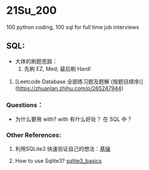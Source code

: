 # 21Su_200

100 python coding, 100 sql for full time job interviews

## SQL:

- 大体的刷题思路：
  1. 先刷 EZ, Med; 最后刷 Hard!

1. [Leetcode Database 全部练习题及题解 (按题目顺序)] (https://zhuanlan.zhihu.com/p/265247944)

### Questions：

- 为什么要用 with? with 有什么好处？ 在 SQL 中？


### Other References: 

1. 利用SQLite3 快速验证自己的想法：[基操](https://www.sqlitetutorial.net/sqlite-commands/)

2. How to use Sqlite3? [sqlite3_basics]()


